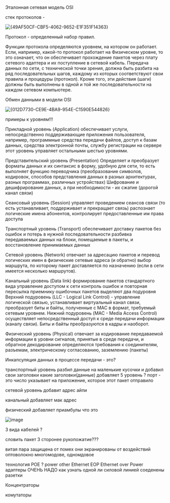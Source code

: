 Эталонная сетевая модель OSI

стек протоколов - 

![{49AF50CF-CBF5-4062-9652-E1F351F14363}](https://github.com/user-attachments/assets/84e3a9f5-e7e8-418f-a196-f3ec5ec9e0dd)

Протокол - определенный набор правил.

Функции протокола определяются уровнем, на котором он работает. Если, например, какой-то протокол работает на Физическом уровне, то это означает, что он обеспечивает прохождение пакетов через плату сетевого адаптера и их поступление в сетевой кабель. 
Передача данных по сети, с технической точки зрения, должна быть разбита на ряд последовательных шагов, каждому из которых соответствуют свои правила и процедуры (протокол). 
Кроме того, эти действия (шаги) должны быть выполнены в одной и той же последовательности на каждом сетевом компьютере.

Обмен данными в модели OSI

![{012D7730-CE9E-4BA9-954E-C1590E544826}](https://github.com/user-attachments/assets/2a35676b-e7f6-4491-b0eb-508aa0e6d6d6)

примеры к уровням!!!

Прикладной уровень (Application)
обеспечивает услуги, непосредственно поддерживающие приложения пользователя, например, программные средства передачи файлов, доступ к базам данных, средства электронной почты, службу регистрации на сервере
этот уровень управляет остальными шестью уровнями. 

Представительский уровень (Presentation)
Определяет и преобразует форматы данных и их синтаксис в форму, удобную для сети, то есть выполняет функцию переводчика (преобразование символов, кодировок, способов представления данных в разных архитектурах, разных программах, различных устройствах)
Шифрование и дешифрирование данных, а при необходимости - их сжатие (дорогой канал связи) 

Сеансовый уровень (Session)
управляет проведением сеансов связи (то есть устанавливает, поддерживает и прекращает связь)
распознает логические имена абонентов, контролирует предоставленные им права доступа 

Транспортный уровень (Transport)
обеспечивает доставку пакетов без ошибок и потерь в нужной последовательности
разбивка передаваемых данных на блоки, помещаемые в пакеты, и восстановление принимаемых данных 

Сетевой уровень (Network)
отвечает за адресацию пакетов и перевод логических имен в физические сетевые адреса (и обратно)
выбор маршрута, по которому пакет доставляется по назначению (если в сети имеется несколько маршрутов). 

Канальный уровень (Data link)
формирование пакетов стандартного вида
управление доступом к сети
контроль ошибок и повторная пересылка приемнику ошибочных пакетов
выделяют два подуровня
Верхний подуровень (LLC - Logical Link Control) - управление логической связью, устанавливает виртуальный канал связи, преобразует биты и байты, полученные с МАС в формат, требуемый сетевым уровнем. 
Нижний подуровень (MAC - Media Access Control) осуществляет непосредственный доступ к среде передачи информации (каналу связи). Биты и байты преобразуются в кадры и наоборот. 

Физический уровень (Physical)
отвечает за кодирование передаваемой информации в уровни сигналов, принятые в среде передачи, и обратное декодирование
определяются требования к соединителям, разъемам, электрическому согласованию, заземлению (пакеты) 

Инкапсуляция данных в процессе передачи - это?

транспортный уровень разбил данные на маленькие кусочки и добавил свои заголовки
какие заголовки(данные) добавляет 5 уровень ? порт - это число указывает на приложение, которое этот пакет отправило

сетевой уровень добавит адрес айпи

канальный добавляет мак адрес

физический добавляет приамбулы что это

![image](https://github.com/user-attachments/assets/43c37447-8369-49e8-8680-5c905891c3a1)

3 вида кабелей ?

словить пакет 3 сторонее рукопожатие???

витая пара защищена от помех
они экранированы от воздействий
оптоволокно
многомодове, одномдовое

технология POE ? power other Еthernet 
EOP Ethernet over Power адаптеры ОЧЕНЬ НАДО
как узнать одной ли силовой линией соеденены разетки

Концентраторы 

комутаторы










